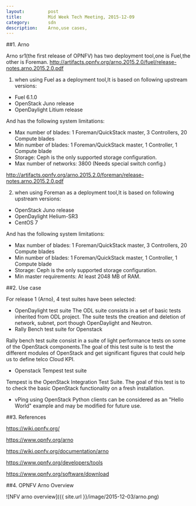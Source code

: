 ```yaml
---
layout:         post
title:          Mid Week Tech Meeting, 2015-12-09
category:       sdn
description:    Arno,use cases,
---
```


##1. Arno

Arno sr1(the first release of OPNFV) has two deployment tool,one is Fuel,the other is Foreman.
http://artifacts.opnfv.org/arno.2015.2.0/fuel/release-notes.arno.2015.2.0.pdf 

1) when using Fuel as a deployment tool,It is based on following upstream versions:
* Fuel 6.1.0
* OpenStack Juno release
* OpenDaylight Litium release

And has the following system limitations:
  
* Max number of blades: 1 Foreman/QuickStack master, 3 Controllers, 20 Compute blades
* Min number of blades: 1 Foreman/QuickStack master, 1 Controller, 1 Compute blade
* Storage: Ceph is the only supported storage configuration.
* Max number of networks: 3800 (Needs special switch config.)

http://artifacts.opnfv.org/arno.2015.2.0/foreman/release-notes.arno.2015.2.0.pdf 

2) when using Foreman as a deployment tool,It is based on following upstream versions:
* OpenStack Juno release
* OpenDaylight Helium-SR3
* CentOS 7

And has the following system limitations:
* Max number of blades: 1 Foreman/QuickStack master, 3 Controllers, 20 Compute blades
* Min number of blades: 1 Foreman/QuickStack master, 1 Controller, 1 Compute blade
* Storage: Ceph is the only supported storage configuration.
* Min master requirements: At least 2048 MB of RAM.

##2. Use case

For release 1 (Arno), 4 test suites have been selected:
* OpenDaylight test suite 
The ODL suite consists in a set of basic tests inherited from ODL project. The suite tests the creation and deletion of network, subnet, port though OpenDaylight and Neutron.
* Rally Bench test suite for Openstack

Rally bench test suite consist in a suite of light performance tests on some of the OpenStack components.The goal of this test suite is to test the different modules of OpenStack and get significant figures that could help us to define telco Cloud KPI.
* Openstack Tempest test suite 

Tempest is the OpenStack Integration Test Suite. The goal of this test is to to check the basic OpenStack functionality on a fresh installation.
* vPing using OpenStack Python clients can be considered as an "Hello World" example and may be modified for future use.

##3. References

  https://wiki.opnfv.org/
  
  https://www.opnfv.org/arno 
  
  https://wiki.opnfv.org/documentation/arno 
  
  https://www.opnfv.org/developers/tools 
  
  https://www.opnfv.org/software/download 

##4. OPNFV Arno Overview

![NFV arno overview]({{ site.url }}/image/2015-12-03/arno.png)
